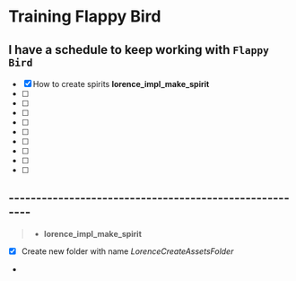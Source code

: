 # Training Flappy Bird
## I have a schedule to keep working with `Flappy Bird`
- [x] How to create spirits **lorence_impl_make_spirit**
- [ ] 
- [ ] 
- [ ]
- [ ]
- [ ]
- [ ]
- [ ]
- [ ]
- [ ]
## -------------------------------------------------------
> - **lorence_impl_make_spirit**
- [x] Create new folder with name *LorenceCreateAssetsFolder*
- 
